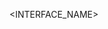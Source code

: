 <!-- 

INSTRUCTIONS:

Update the <INTERFACE_NAME> at PI-Batch-Interface-Doc-Framework\includes\interface-name.md with the name of your interface. Then delete this comment.

 -->
<INTERFACE_NAME>